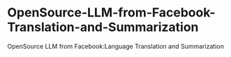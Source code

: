 # OpenSource-LLM-from-Facebook-Translation-and-Summarization
OpenSource LLM from Facebook:Language Translation and Summarization
